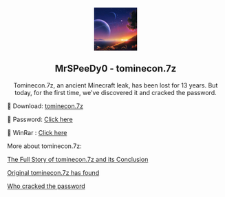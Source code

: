 <p align="center">
  <img width="100px" src="https://github.com/MrSPeeDy0/DS-images/blob/main/DS-image-proflie.png?raw=true" align="center" alt="MrSPeeDy0 Doors-Script" />
  <h2 align="center">MrSPeeDy0 - tominecon.7z</h2>
  <p align="center">Tominecon.7z, an ancient Minecraft leak, has been lost for 13 years. But today, for the first time, we've discovered it and cracked the password.</p>
  <p align="center">

  📂 Download: [tominecon.7z](https://mega.nz/file/TjYhGDYR#rA0DEzVsJe5TTerlTgjpSsmPFUnIZJp4m4CxfkVGHYY)

  🔑 Password: [Click here](https://raw.githubusercontent.com/MrSPeeDy0/tominecon.7z/main/Assets/Password.txt)
  
  📁 WinRar : [Click here](https://www.win-rar.com/download.html?&L=0)

More about tominecon.7z:
  
  [The Full Story of tominecon.7z and its Conclusion](https://www.reddit.com/r/MinecraftUnlimited/comments/1cvo5py/the_full_story_of_tominecon7z_and_its_conclusion/#:~:text=On%20November%2015th%202011%20a,the%20build%20of%20Minecraft%201.0.)
  
  [Original tominecon.7z has found](https://www.reddit.com/r/MinecraftUnlimited/comments/11fp3bf/original_tominecon7z_found/)
  
  [Who cracked the password](https://www.reddit.com/r/tominecon/comments/1cy9n6i/hi_i_am_the_person_who_cracked_the_password/)
  </p>
</p>
